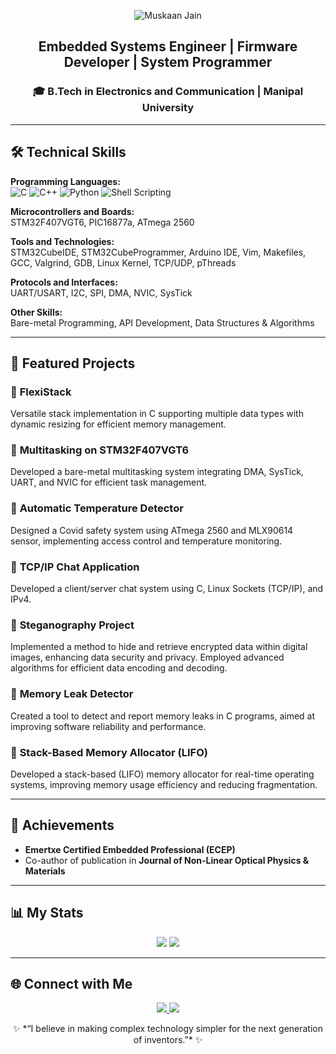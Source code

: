 <p align="center">
  <img src="https://readme-typing-svg.herokuapp.com?font=Montserrat&size=30&duration=3000&color=F7F7F7&background=000000&center=true&vCenter=true&width=440&lines=Hello%2C+I'm+Muskaan+Jain!+%F0%9F%91%8B" alt="Muskaan Jain">
</p>

<h2 align="center">Embedded Systems Engineer | Firmware Developer | System Programmer</h2>
<h3 align="center">🎓 B.Tech in Electronics and Communication | Manipal University</h3>

---

## 🛠️ Technical Skills

**Programming Languages:**  
![C](https://img.shields.io/badge/-C-blue) ![C++](https://img.shields.io/badge/-C++-00599C) ![Python](https://img.shields.io/badge/-Python-yellow) ![Shell Scripting](https://img.shields.io/badge/-Shell_Scripting-black)  

**Microcontrollers and Boards:**  
STM32F407VGT6, PIC16877a, ATmega 2560  

**Tools and Technologies:**  
STM32CubeIDE, STM32CubeProgrammer, Arduino IDE, Vim, Makefiles, GCC, Valgrind, GDB, Linux Kernel, TCP/UDP, pThreads  

**Protocols and Interfaces:**  
UART/USART, I2C, SPI, DMA, NVIC, SysTick  

**Other Skills:**  
Bare-metal Programming, API Development, Data Structures & Algorithms  

---

## 📂 Featured Projects


### 🔹 **FlexiStack**
Versatile stack implementation in C supporting multiple data types with dynamic resizing for efficient memory management.

### 🔹 **Multitasking on STM32F407VGT6**
Developed a bare-metal multitasking system integrating DMA, SysTick, UART, and NVIC for efficient task management.

### 🔹 **Automatic Temperature Detector**
Designed a Covid safety system using ATmega 2560 and MLX90614 sensor, implementing access control and temperature monitoring.

### 🔹 **TCP/IP Chat Application**
Developed a client/server chat system using C, Linux Sockets (TCP/IP), and IPv4.

### 🔹 **Steganography Project**
Implemented a method to hide and retrieve encrypted data within digital images, enhancing data security and privacy. Employed advanced algorithms for efficient data encoding and decoding.

### 🔹 **Memory Leak Detector**
Created a tool to detect and report memory leaks in C programs, aimed at improving software reliability and performance.

### 🔹 **Stack-Based Memory Allocator (LIFO)**
Developed a stack-based (LIFO) memory allocator for real-time operating systems, improving memory usage efficiency and reducing fragmentation.

---

## 🌟 Achievements

- **Emertxe Certified Embedded Professional (ECEP)**
- Co-author of publication in **Journal of Non-Linear Optical Physics & Materials**

---

## 📊 My Stats

<p align="center">
  <img src="https://github-readme-stats.vercel.app/api?username=MuskaanJain2021&show_icons=true&theme=radical">
  <img src="https://github-readme-stats.vercel.app/api/top-langs/?username=MuskaanJain2021&layout=compact&theme=radical">
</p>

---

## 🌐 Connect with Me

<p align="center">
  <a href="https://linkedin.com/in/muskaan-jain-embedded">
    <img src="https://img.shields.io/badge/-LinkedIn-blue?style=flat&logo=LinkedIn">
  </a>
  <a href="https://github.com/MuskaanJain2021">
    <img src="https://img.shields.io/badge/-GitHub-black?style=flat&logo=GitHub">
  </a>
</p>

<p align="center">
  ✨ *“I believe in making complex technology simpler for the next generation of inventors.”* ✨
</p>
